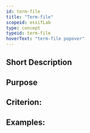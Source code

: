 ```yaml
---
id: term-file
title: "Term-file"
scopeid: essifLab
type: concept
typeid: term-file
hoverText: "term-file popover"
---
```


## Short Description

## Purpose

## Criterion:

## Examples:
